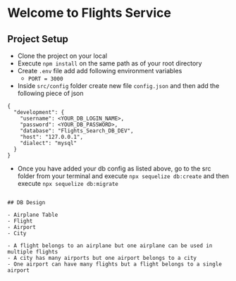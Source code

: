 # Welcome to Flights Service

## Project Setup

- Clone the project on your local
- Execute `npm install` on the same path as of your root directory
- Create `.env` file add add following environment variables
  - `PORT = 3000`
- Inside `src/config` folder create new file `config.json` and then add the following piece of json

```
{
  "development": {
    "username": <YOUR_DB_LOGIN_NAME>,
    "password": <YOUR_DB_PASSWORD>,
    "database": "Flights_Search_DB_DEV",
    "host": "127.0.0.1",
    "dialect": "mysql"
  }
}
```

- Once you have added your db config as listed above, go to the src folder from your terminal and execute `npx sequelize db:create`
and then execute  `npx sequelize db:migrate`
```

## DB Design 

- Airplane Table
- Flight
- Airport
- City

- A flight belongs to an airplane but one airplane can be used in multiple flights
- A city has many airports but one airport belongs to a city
- One airport can have many flights but a flight belongs to a single airport 